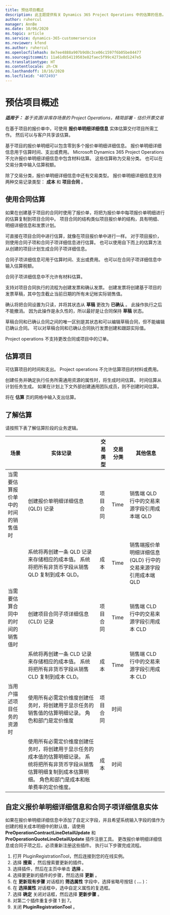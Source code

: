 ```yaml
---
title: 预估项目概述
description: 此主题提供有关 Dynamics 365 Project Operations 中的估算的信息。
author: ruhercul
manager: AnnBe
ms.date: 10/06/2020
ms.topic: article
ms.service: dynamics-365-customerservice
ms.reviewer: kfend
ms.author: ruhercul
ms.openlocfilehash: 8e7ee4888a907b9d8c3ce06c1597f6b05be84477
ms.sourcegitcommit: 11a61db54119503e82faec5f99c4273e8d1247e5
ms.translationtype: HT
ms.contentlocale: zh-CN
ms.lasthandoff: 10/16/2020
ms.locfileid: "4072493"
---
```

# <a name="estimate-projects-overview"></a>预估项目概述

_**适用于：** 基于资源/非库存场景的 Project Operations，精简部署 - 估价开票交易_

在基于项目的报价单中，可使用 **报价单明细详细信息** 实体估算交付项目所需工作。 然后可以与客户共享该估算。

基于项目的报价单明细可以包含零到多个报价单明细详细信息。 报价单明细详细信息用于估算时间、支出或费用。 Microsoft Dynamics 365 Project Operations 不允许报价单明细详细信息中包含材料估算。 这些估算称为交易分类。 也可以在交易分类中输入估算税额。

除了交易分类，报价单明细详细信息中还有交易类型。 报价单明细详细信息支持两种交易记录类型： **成本** 和 **项目合同** 。

## <a name="estimate-by-using-a-contract"></a>使用合同估算

如果在创建基于项目的合同时使用了报价单，将把为报价单中每项报价单明细进行的估算复制到项目合同中。 项目合同的结构类似项目报价单的结构，具有明细、明细详细信息和发票计划。

可直接在项目合同中进行估算，就像在项目报价单中进行一样。 对于项目报价，则使用合同子项和合同子项详细信息进行估算。 也可以使用自下而上的估算方法从创建的项目计划生成合同子项详细信息。

合同子项详细信息可用于估算时间、支出或费用。 也可以在合同子项详细信息中输入估算税额。

合同子项详细信息中不允许有材料估算。

支持对项目合同执行的流程为创建发票和确认发票。 创建发票将创建基于项目的发票草稿，其中包含截止当前日期的所有未记帐实际销售值。

确认将把合同设置为只读，并将其状态从 **草稿** 更改为 **已确认** 。 此操作执行之后不能撤消。 因为此操作是永久性的，所以最好是让合同保持 **草稿** 状态。

草稿合同和已确认合同之间的唯一区别是其状态和可以编辑草稿合同，但不能编辑已确认合同。 可以对草稿合同和已确认合同执行发票创建和跟踪实际值。

Project operations 不支持更改合同或项目中的订单。

## <a name="estimating-projects"></a>估算项目

可估算项目的时间和支出。 Project operations 不允许估算项目的材料或费用。

创建任务并确定执行任务所需通用资源的属性时，将生成时间估算。 时间估算从计划任务生成。 如果在计划上下文外部创建通用团队成员，则不创建时间估算。

将在 **估算** 页的网格中输入支出估算。

## <a name="understanding-estimation"></a>了解估算

请按照下表了解估算阶段的业务逻辑。

| 场景                                                                                                                                                                                                                                                                                                                                          | 实体记录                                                                                                                                                                                                       | 交易类型 | 交易分类 | 其他信息                                                            |
|---------------------------------------------------------------------------------------------------------------------------------------------------------------------------------------------------------------------------------------------------------------------------------------------------------------------------------------------------|---------------------------------------------------------------------------------------------------------------------------------------------------------------------------------------------------------------------|------------------|-------------|-----------------------------------------------------------------------------------|
| 当需要估算报价单中的时间的销售值时                                                                                                                                                                                                                                                                                    | 创建报价单明细详细信息 (QLD) 记录                                                                                                                                                                               | 项目合同 | Time        | 销售端 QLD 行中的交易来源字段引用成本端 QLD |
|                                                                                                                                                                                                                                                                                     | 系统将再创建一条 QLD 记录来存储相应的成本值。 系统将把所有非货币字段从销售 QLD 复制到成本 QLD。                                                                                                                                                                               | 成本 | Time        | 销售端报价单明细详细信息 (QLD) 行中的交易来源字段引用成本端 QLD |
| 当需要估算合同中的时间的销售值时                                                                                                                                                                                                                                                                                 | 创建项目合同子项详细信息 (CLD) 记录                                                                                                                                                                    | 项目合同 | Time        | 销售端 CLD 行中的交易来源字段引用成本 CLD      |
|                                                                                                                                                                                                                                                                                  | 系统将再创建一条 CLD 记录来存储相应的成本值。 系统将把所有非货币字段从销售 CLD 复制到成本 CLD。                                                                                                                                                                    | 成本 | Time        | 销售端 CLD 行中的交易来源字段引用成本 CLD      |
| 当用户描述项目任务的资源时                                                                                                                                                                                                                                                                                            | 使用所有必需定价维度创建任务时，将创建用于显示任务的销售值的估算明细记录。 角色和部门是定价维度 | 项目合同 | 时间        |                                                                                   |
|     | 使用所有必需定价维度创建任务时，将创建用于显示任务的成本值的估算明细记录。 系统将把所有非货币字段从销售估算明细复制到成本估算明细。 角色和部门是成本和帐单费率的定价维度。                                                                                                                                                                                                                | 成本             | 时间           |                                                                                   |



## <a name="customize-the-quote-line-detail-and-contract-line-detail-entities"></a>自定义报价单明细详细信息和合同子项详细信息实体

如果在报价单明细详细信息中添加了自定义字段，并且希望系统输入字段的值作为创建的相关成本明细中的默认值，请使用 **PreOperationContractLineDetailUpdate** 和 **PreOperationQuoteLineDetailUpdate** 插件注册工具。 更改报价单明细详细信息或合同子项之后，必须重新注册这些插件。 执行以下步骤完成流程。

1. 打开 PluginRegistrationTool，然后连接到您的在线实例。
2. 选择 **搜索** ，然后搜索要更新的插件。
3. 选择插件，然后在主页中单击 **选择** 。
4. 选择要更新的插件的步骤，然后选择 **更新** 。
5. 在 **更新现有步骤** 对话框的 **筛选属性** 字段中，选择省略号按钮 ( **...** )：
6. 在 **选择属性** 对话框中，选中自定义属性的复选框。
7. 选择 **确定** 关闭对话框，然后选择 **更新步骤** 。
8. 对第二个插件重复步骤 1 到 7。
9. 关闭 **PluginRegistrationTool** 。
